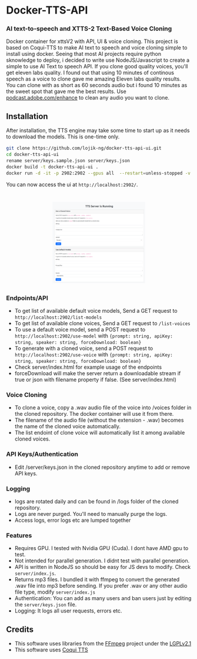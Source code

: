 # Docker-TTS-API

### AI text-to-speech and XTTS-2 Text-Based Voice Cloning

Docker container for xttsV2 with API, UI & voice cloning.
This project is based on Coqui-TTS to make AI text to speech and voice cloning simple to install using docker.
Seeing that most AI projects require python sknowledge to deploy, i decided to write use NodeJS/Javascript to create a simple to use AI Text to speech API. If you clone good quality voices, you'll get eleven labs quality. I found out that using 10 minutes of continous speech as a voice to clone gave me amazing Eleven labs quality results. You can clone with as short as 60 seconds audio but i found 10 minutes as the sweet spot that gave me the best results. Use [podcast.adobe.com/enhance](https://podcast.adobe.com/enhance) to clean any audio you want to clone.

## Installation

After installation, the TTS engine may take some time to start up as it needs to download the models. This is one-time only.

```sh
git clone https://github.com/lojik-ng/docker-tts-api-ui.git
cd docker-tts-api-ui
rename server/keys.sample.json server/keys.json
docker build -t docker-tts-api-ui .
docker run -d -it -p 2902:2902 --gpus all  --restart=unless-stopped -v .:/shared -v ./models:/root/.local/share/tts --name docker-tts-api-ui docker-tts-api-ui
```

You can now access the ui at `http://localhost:2902/`.

<h1 align="center">    
  <img src="screenshot.png" width="50%"></a>  
</h1>

### Endpoints/API

- To get list of available default voice models, Send a GET request to `http://localhost:2902/list-models`
- To get list of available clone voices, Send a GET request to `/list-voices`
- To use a default voice model, send a POST request to `http://localhost:2902/use-model` with `{prompt: string, apiKey: string, speaker: string, forceDownload: boolean}`
- To generate with a cloned voice, send a POST request to `http://localhost:2902/use-voice` with `{prompt: string, apiKey: string, speaker: string, forceDownload: boolean}`
- Check server/index.html for example usage of the endpoints
- forceDownload will make the server return a downloadable stream if true or json with filename property if false. (See server/index.html)

### Voice Cloning

- To clone a voice, copy a .wav audio file of the voice into /voices folder in the cloned repository. The docker container will use it from there.
- The filename of the audio file (without the extension - .wav) becomes the name of the cloned voice automatically.
- The list endoint of clone voice will automatically list it among available cloned voices.

### API Keys/Authentication

- Edit /server/keys.json in the cloned repository anytime to add or remove API keys.

### Logging

- logs are rotated daily and can be found in /logs folder of the cloned repository.
- Logs are never purged. You'll need to manually purge the logs.
- Access logs, error logs etc are lumped together

### Features

- Requires GPU. I tested with Nvidia GPU (Cuda). I dont have AMD gpu to test.
- Not intended for parallel generation. I didnt test with parallel generation.
- API is written in NodeJS so should be easy for JS devs to modify. Check `server/index.js`.
- Returns mp3 files. I bundled it with ffmpeg to convert the generated .wav file into mp3 before sending. If you prefer .wav or any other audio file type, modify `server/index.js`
- Authentication: You can add as many users and ban users just by editing the `server/keys.json` file.
- Logging: It logs all user requests, errors etc.

## Credits

- This software uses libraries from the [FFmpeg](http://ffmpeg.org) project under the [LGPLv2.1](http://www.gnu.org/licenses/old-licenses/lgpl-2.1.html)
- This software uses [Coqui TTS](https://github.com/coqui-ai/TTS)
